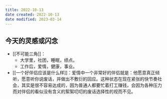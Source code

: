 ```yaml
---
title: 2022-10-13
date created: 2022-10-13
date modified: 2023-03-14
---
```


## 今天的灵感或闪念

- [[不可能三角]]：
	- 大学里，社团，睡眠，绩点。
	- 工作后，爱情，健康，事业。
- [[一个好伴侣应该是什么样]]：爱情中一个非常好的伴侣就是：他愿意真正倾听，愿意听你说废话，并做出不敷衍的回应。这种状态在现在紧张的快节奏社会，其实是很不容易达成的，因为普通人都要忙着打工赚钱，会因为各种压力而对伴侣的看似没有含义的絮絮叨叨的废话选择性的视而不见。
